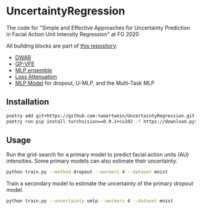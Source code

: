 # UncertaintyRegression
The code for "Simple and Effective Approaches for Uncertainty Prediction in Facial Action Unit Intensity Regression" at FG 2020

All building blocks are part of [this repository](https://bitbucket.org/twoertwein/python-tools/src/master/):

* [DWAR](https://bitbucket.org/twoertwein/python-tools/src/e98707bbb102f775b1c9632bf8a0c72af83c9af1/ml/neural.py#lines-620)
* [GP-VFE](https://bitbucket.org/twoertwein/python-tools/src/e98707bbb102f775b1c9632bf8a0c72af83c9af1/ml/neural.py#lines-736)
* [MLP ensemble](https://bitbucket.org/twoertwein/python-tools/src/e98707bbb102f775b1c9632bf8a0c72af83c9af1/ml/neural.py#lines-1066)
* [Loss Attenuation](https://bitbucket.org/twoertwein/python-tools/src/e98707bbb102f775b1c9632bf8a0c72af83c9af1/ml/neural.py#lines-183)
* [MLP Model](https://bitbucket.org/twoertwein/python-tools/src/e98707bbb102f775b1c9632bf8a0c72af83c9af1/ml/neural.py#lines-976) for dropout, U-MLP, and the Multi-Task MLP


## Installation
```sh
poetry add git+https://github.com:twoertwein/UncertaintyRegression.git
poetry run pip install torchvision==0.9.1+cu102 -f https://download.pytorch.org/whl/torch_stable.html
```

## Usage
Run the grid-search for a primary model to predict facial action units (AU) intensities. Some primary models can also estimate their uncertainty.
```sh
python train.py --method dropout --workers 4 --dataset mnist
```
Train a secondary model to estimate the uncertainty of the primary dropout model.
```sh
python train.py --uncertainty umlp --workers 4 --dataset mnist
```
